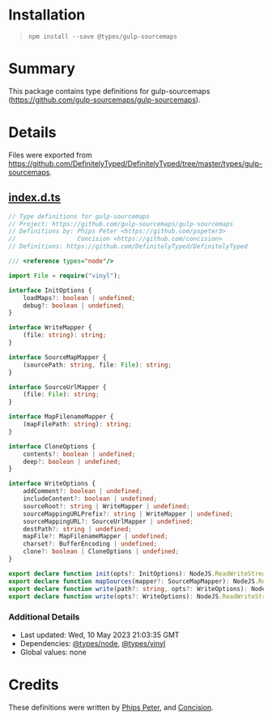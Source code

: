 # Installation
> `npm install --save @types/gulp-sourcemaps`

# Summary
This package contains type definitions for gulp-sourcemaps (https://github.com/gulp-sourcemaps/gulp-sourcemaps).

# Details
Files were exported from https://github.com/DefinitelyTyped/DefinitelyTyped/tree/master/types/gulp-sourcemaps.
## [index.d.ts](https://github.com/DefinitelyTyped/DefinitelyTyped/tree/master/types/gulp-sourcemaps/index.d.ts)
````ts
// Type definitions for gulp-sourcemaps
// Project: https://github.com/gulp-sourcemaps/gulp-sourcemaps
// Definitions by: Phips Peter <https://github.com/pspeter3>
//                 Concision <https://github.com/concision>
// Definitions: https://github.com/DefinitelyTyped/DefinitelyTyped

/// <reference types="node"/>

import File = require("vinyl");

interface InitOptions {
    loadMaps?: boolean | undefined;
    debug?: boolean | undefined;
}

interface WriteMapper {
    (file: string): string;
}

interface SourceMapMapper {
    (sourcePath: string, file: File): string;
}

interface SourceUrlMapper {
    (file: File): string;
}

interface MapFilenameMapper {
    (mapFilePath: string): string;
}

interface CloneOptions {
    contents?: boolean | undefined;
    deep?: boolean | undefined;
}

interface WriteOptions {
    addComment?: boolean | undefined;
    includeContent?: boolean | undefined;
    sourceRoot?: string | WriteMapper | undefined;
    sourceMappingURLPrefix?: string | WriteMapper | undefined;
    sourceMappingURL?: SourceUrlMapper | undefined;
    destPath?: string | undefined;
    mapFile?: MapFilenameMapper | undefined;
    charset?: BufferEncoding | undefined;
    clone?: boolean | CloneOptions | undefined;
}

export declare function init(opts?: InitOptions): NodeJS.ReadWriteStream;
export declare function mapSources(mapper?: SourceMapMapper): NodeJS.ReadWriteStream;
export declare function write(path?: string, opts?: WriteOptions): NodeJS.ReadWriteStream;
export declare function write(opts?: WriteOptions): NodeJS.ReadWriteStream;

````

### Additional Details
 * Last updated: Wed, 10 May 2023 21:03:35 GMT
 * Dependencies: [@types/node](https://npmjs.com/package/@types/node), [@types/vinyl](https://npmjs.com/package/@types/vinyl)
 * Global values: none

# Credits
These definitions were written by [Phips Peter](https://github.com/pspeter3), and [Concision](https://github.com/concision).

